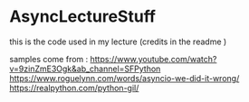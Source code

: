 # AsyncLectureStuff
this is the code used in my lecture (credits in the readme )

samples come from :
https://www.youtube.com/watch?v=9zinZmE3Ogk&ab_channel=SFPython
https://www.roguelynn.com/words/asyncio-we-did-it-wrong/
https://realpython.com/python-gil/
